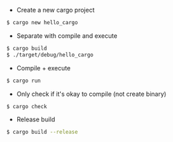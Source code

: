 - Create a new cargo project
```sh
$ cargo new hello_cargo
```

- Separate with compile and execute
```sh
$ cargo build
$ ./target/debug/hello_cargo
```

- Compile + execute
```sh
$ cargo run
```

- Only check if it's okay to compile (not create binary)
```sh
$ cargo check
```

- Release build
```sh
$ cargo build --release
```

